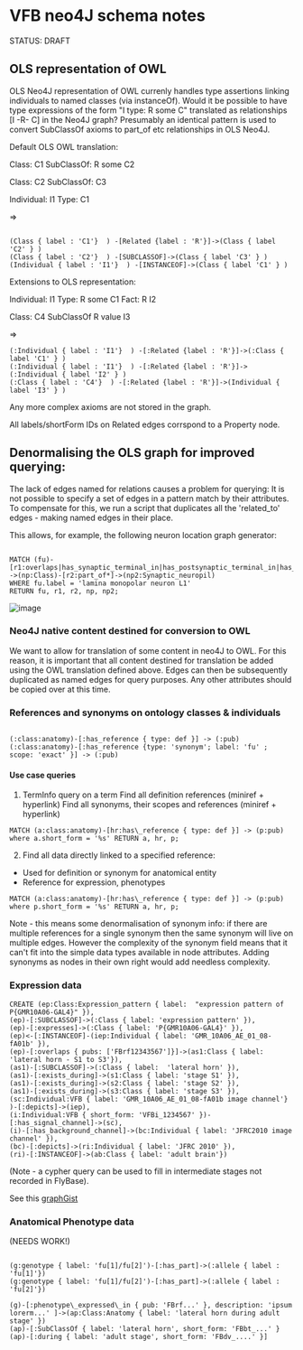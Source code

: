 #  VFB neo4J schema notes

STATUS: DRAFT

## OLS representation of OWL
OLS Neo4J representation of OWL currenly handles type assertions linking individuals to named classes (via instanceOf).  Would it be possible to have type expressions of the form "I type: R some C" translated as relationships [I -R- C] in the Neo4J graph?  Presumably an identical pattern is used to convert SubClassOf axioms to part_of etc relationships in OLS Neo4J.  


Default OLS OWL translation:

Class: C1
   SubClassOf: R some C2

Class: C2 
   SubClassOf: C3

Individual: I1
  Type: C1

=> 

~~~~~~~.cql

(Class { label : 'C1'}  ) -[Related {label : 'R'}]->(Class { label 'C2' } )
(Class { label : 'C2'}  ) -[SUBCLASSOF]->(Class { label 'C3' } )
(Individual { label : 'I1'}  ) -[INSTANCEOF]->(Class { label 'C1' } )

~~~~~~~~

Extensions to OLS representation:

Individual: I1
   Type: R some C1 
Fact:  R I2

Class: C4
   SubClassOf R value I3

=> 

~~~~~~~.cql
(:Individual { label : 'I1'}  ) -[:Related {label : 'R'}]->(:Class { label 'C1' } )
(:Individual { label : 'I1'}  ) -[:Related {label : 'R'}]->(:Individual { label 'I2' } )  
(:Class { label : 'C4'}  ) -[:Related {label : 'R'}]->(Individual { label 'I3' } )
~~~~~~~~~

Any more complex axioms are not stored in the graph.

All labels/shortForm IDs on Related edges corrspond to a Property node.

## Denormalising the OLS graph for improved querying:

The lack of edges named for relations causes a problem for querying:  It is not possible to specify a set of edges in a pattern match by their attributes.  To compensate for this, we run a script that duplicates all the 'related_to' edges - making named edges in their place.  

This allows, for example, the following neuron location graph generator:

~~~~~.cql

MATCH (fu)-[r1:overlaps|has_synaptic_terminal_in|has_postsynaptic_terminal_in|has_presynaptic_terminal_in]
->(np:Class)-[r2:part_of*]->(np2:Synaptic_neuropil) 
WHERE fu.label = 'lamina monopolar neuron L1' 
RETURN fu, r1, r2, np, np2;

~~~~~~~~~

![image](https://cloud.githubusercontent.com/assets/112839/11816078/a753fd36-a346-11e5-8b71-5d054ca5d452.png)

### Neo4J native content destined for conversion to OWL

We want to allow for translation of some content in neo4J to OWL.  For this reason, it is important that all content destined for translation be added using the OWL translation defined above.  Edges can then be subsequently duplicated as named edges for query purposes.  Any other attributes should be copied over at this time.

### References and synonyms on ontology classes & individuals

~~~~~~.cql

(:class:anatomy)-[:has_reference { type: def }] -> (:pub)
(:class:anatomy)-[:has_reference {type: 'synonym'; label: 'fu' ; scope: 'exact' }] -> (:pub)

~~~~~~~

#### Use case queries

1. TermInfo query on a term
Find all definition references (miniref + hyperlink)
Find all synonyms, their scopes and references (miniref + hyperlink)

~~~~~.cql
MATCH (a:class:anatomy)-[hr:has\_reference { type: def }] -> (p:pub) where a.short_form = '%s' RETURN a, hr, p;
~~~~~

2. Find all data directly linked to a specified reference:
 - Used for definition or synonym for anatomical entity
 - Reference for expression, phenotypes

~~~~~~.cql
MATCH (a:class:anatomy)-[hr:has\_reference { type: def }] -> (p:pub) where p.short_form = '%s' RETURN a, hr, p;
~~~~~~

Note - this means some denormalisation of synonym info:  if there are multiple references for a single synonym then the same synonym will live on multiple edges.  However the complexity of the synonym field means that it can't fit into the simple data types available in node attributes.  Adding synonyms as nodes in their own right would add needless complexity.


### Expression data

~~~~ .cql
CREATE (ep:Class:Expression_pattern { label:  "expression pattern of P{GMR10A06-GAL4}" }),
(ep)-[:SUBCLASSOF]->(:Class { label: 'expression pattern' }),
(ep)-[:expresses]->(:Class { label: 'P{GMR10A06-GAL4}' }),
(ep)<-[:INSTANCEOF]-(iep:Individual { label: 'GMR_10A06_AE_01_08-fA01b' }),
(ep)-[:overlaps { pubs: ['FBrf12343567']}]->(as1:Class { label:  'lateral horn - S1 to S3'}),
(as1)-[:SUBCLASSOF]->(:Class { label:  'lateral horn' }),
(as1)-[:exists_during]->(s1:Class { label: 'stage S1' }),
(as1)-[:exists_during]->(s2:Class { label: 'stage S2' }),
(as1)-[:exists_during]->(s3:Class { label: 'stage S3' }),
(sc:Individual:VFB { label: 'GMR_10A06_AE_01_08-fA01b image channel'} )-[:depicts]->(iep),
(i:Individual:VFB { short_form: 'VFBi_1234567' })-[:has_signal_channel]->(sc),
(i)-[:has_background_channel]->(bc:Individual { label: 'JFRC2010 image channel' }),
(bc)-[:depicts]->(ri:Individual { label: 'JFRC 2010' }),
(ri)-[:INSTANCEOF]->(ab:Class { label: 'adult brain'})
~~~~~

(Note - a cypher query can be used to fill in intermediate stages not recorded in FlyBase).

See this [graphGist](http://portal.graphgist.org/graph_gists/1cead583-7fdf-4f4d-95c8-07b828168b8c)

### Anatomical Phenotype data

(NEEDS WORK!)

~~~~~~.cql

(g:genotype { label: 'fu[1]/fu[2]')-[:has_part]->(:allele { label : 'fu[1]'})
(g:genotype { label: 'fu[1]/fu[2]')-[:has_part]->(:allele { label : 'fu[2]'})

(g)-[:phenotype\_expressed\_in { pub: 'FBrf...' }, description: 'ipsum lorerm...' ]->(ap:Class:Anatomy { label: 'lateral horn during adult stage' })
(ap)-[:SubClassOf { label: 'lateral horn', short_form: 'FBbt_...' }
(ap)-[:during { label: 'adult stage', short_form: 'FBdv_....' }]

~~~~~~~~

